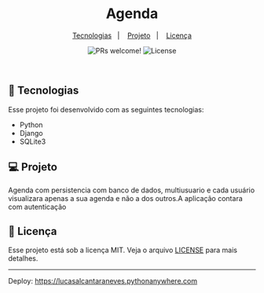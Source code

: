 <h1 align="center">
 Agenda
</h1>

<p align="center">
  <a href="#-tecnologias">Tecnologias</a>&nbsp;&nbsp;&nbsp;|&nbsp;&nbsp;&nbsp;</a>
  <a href="#-projeto">Projeto</a>&nbsp;&nbsp;&nbsp;|&nbsp;&nbsp;&nbsp;</a>
  <a href="#memo-licença">Licença</a>
</p>

<p align="center">
 <img src="https://img.shields.io/static/v1?label=PRs&message=welcome&color=49AA26&labelColor=000000" alt="PRs welcome!" />

  <img alt="License" src="https://img.shields.io/static/v1?label=license&message=MIT&color=49AA26&labelColor=000000">
</p>

<br>

<p align="center">
  
</p>

## 🚀 Tecnologias

Esse projeto foi desenvolvido com as seguintes tecnologias:

- Python
- Django
- SQLite3

## 💻 Projeto

Agenda com persistencia com banco de dados, multiusuario e cada usuário visualizara apenas a sua agenda e não a dos outros.A aplicação contara com autenticação


## :memo: Licença

Esse projeto está sob a licença MIT. Veja o arquivo [LICENSE](LICENSE.md) para mais detalhes.

---

Deploy: https://lucasalcantaraneves.pythonanywhere.com
